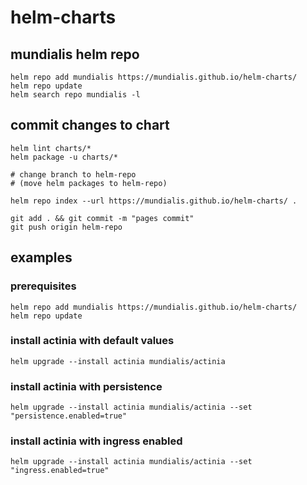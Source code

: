 # helm-charts

## mundialis helm repo

    helm repo add mundialis https://mundialis.github.io/helm-charts/
    helm repo update
    helm search repo mundialis -l

## commit changes to chart

    helm lint charts/*   
    helm package -u charts/*

    # change branch to helm-repo
    # (move helm packages to helm-repo)

    helm repo index --url https://mundialis.github.io/helm-charts/ .

    git add . && git commit -m "pages commit"
    git push origin helm-repo

## examples

### prerequisites
    helm repo add mundialis https://mundialis.github.io/helm-charts/
    helm repo update

### install actinia with default values
    helm upgrade --install actinia mundialis/actinia

### install actinia with persistence
    helm upgrade --install actinia mundialis/actinia --set "persistence.enabled=true"

### install actinia with ingress enabled
    helm upgrade --install actinia mundialis/actinia --set "ingress.enabled=true"
